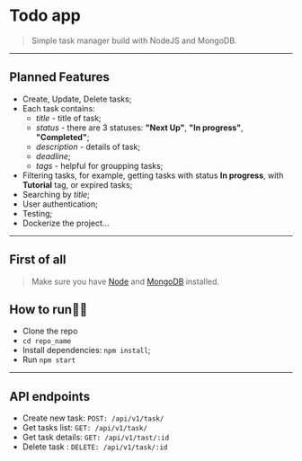 # Todo app

> Simple task manager build with NodeJS and MongoDB.

---

## Planned Features

- Create, Update, Delete tasks;
- Each task contains:
  - _title_ - title of task;
  - _status_ - there are 3 statuses: **"Next Up"**, **"In progress"**, **"Completed"**;
  - _description_ - details of task;
  - _deadline_;
  - _tags_ - helpful for groupping tasks;
- Filtering tasks, for example, getting tasks with status **In progress**, with **Tutorial** tag, or expired tasks;
- Searching by _title_;
- User authentication;
- Testing;
- Dockerize the project...

---

## First of all

> Make sure you have [Node](https://nodejs.org/en/download/) and [MongoDB](https://www.mongodb.com/docs/guides/server/install/) installed.

## How to run🏃‍♂️

- Clone the repo
- `cd repo_name`
- Install dependencies: `npm install`;
- Run `npm start`

---

## API endpoints

- Create new task: `POST: /api/v1/task/`
- Get tasks list: `GET: /api/v1/task/`
- Get task details: `GET: /api/v1/tast/:id`
- Delete task : `DELETE: /api/v1/task/:id`
